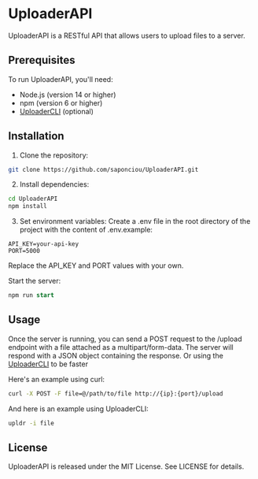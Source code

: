 # UploaderAPI

UploaderAPI is a RESTful API that allows users to upload files to a server.

## Prerequisites

To run UploaderAPI, you'll need:

- Node.js (version 14 or higher)
- npm (version 6 or higher)
- [UploaderCLI](https://github.com/saponciou/UploaderCLI) (optional)

## Installation

1. Clone the repository:

```bash
git clone https://github.com/saponciou/UploaderAPI.git
```

2. Install dependencies:

```bash
cd UploaderAPI
npm install
```

3. Set environment variables:
Create a .env file in the root directory of the project with the content of .env.example:

```.env
API_KEY=your-api-key
PORT=5000
```

Replace the API_KEY and PORT values with your own.

Start the server:
```sql
npm run start
```

## Usage
Once the server is running, you can send a POST request to the /upload endpoint with a file attached as a multipart/form-data. The server will respond with a JSON object containing the response. Or using the [UploaderCLI](https://github.com/saponciou/UploaderCLI) to be faster

Here's an example using curl:

```bash
curl -X POST -F file=@/path/to/file http://{ip}:{port}/upload
```

And here is an example using UploaderCLI:

```bash
upldr -i file
```

## License
UploaderAPI is released under the MIT License. See LICENSE for details.
